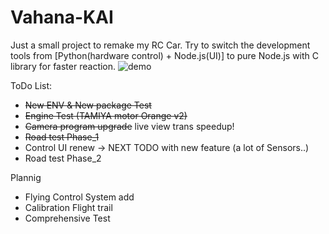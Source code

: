 # Vahana-KAI
Just a small project to remake my RC Car.  Try to switch the development tools from [Python(hardware control) + Node.js(UI)] to pure Node.js with C library for faster reaction.
![demo](https://github.com/LaughingBlue/Vahana-KAI/blob/master/demo/Record_2017_09_01_16_02_02_386.gif)

ToDo List:
* ~~New ENV & New package Test~~
* ~~Engine Test (TAMIYA motor Orange v2)~~
* ~~Camera program upgrade~~ live view trans speedup!
* ~~Road test Phase_1~~
* Control UI renew -> NEXT TODO with new feature (a lot of Sensors..)
* Road test Phase_2

Plannig
* Flying Control System add
* Calibration Flight trail
* Comprehensive Test
